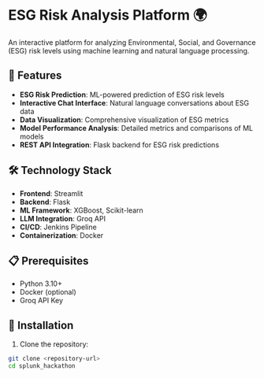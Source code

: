 # ESG Risk Analysis Platform 🌍

An interactive platform for analyzing Environmental, Social, and Governance (ESG) risk levels using machine learning and natural language processing.

## 🚀 Features

- **ESG Risk Prediction**: ML-powered prediction of ESG risk levels
- **Interactive Chat Interface**: Natural language conversations about ESG data
- **Data Visualization**: Comprehensive visualization of ESG metrics
- **Model Performance Analysis**: Detailed metrics and comparisons of ML models
- **REST API Integration**: Flask backend for ESG risk predictions

## 🛠️ Technology Stack

- **Frontend**: Streamlit
- **Backend**: Flask
- **ML Framework**: XGBoost, Scikit-learn
- **LLM Integration**: Groq API
- **CI/CD**: Jenkins Pipeline
- **Containerization**: Docker

## 📋 Prerequisites

- Python 3.10+
- Docker (optional)
- Groq API Key

## 🔧 Installation

1. Clone the repository:
```bash
git clone <repository-url>
cd splunk_hackathon